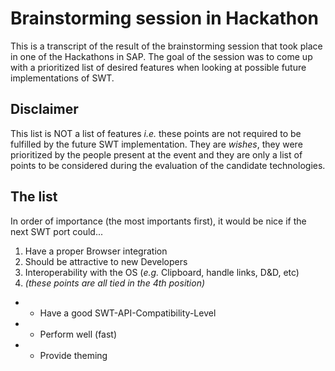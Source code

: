 # Brainstorming session in Hackathon

This is a transcript of the result of the brainstorming session that took place in one of the Hackathons in SAP.
The goal of the session was to come up with a prioritized list of desired features when looking at possible future implementations of SWT.

## Disclaimer
This list is NOT a list of features _i.e._ these points are not required to be fulfilled by the future SWT implementation. They are _wishes_, they were prioritized by the people present at the event and they are only a list of points to be considered during the evaluation of the candidate technologies.

## The list
In order of importance (the most importants first), it would be nice if the next SWT port could...

1. Have a proper Browser integration
2. Should be attractive to new Developers
3. Interoperability with the OS (_e.g._ Clipboard, handle links, D&D, etc)
4. _(these points are all tied in the 4th position)_ 
* * Have a good SWT-API-Compatibility-Level 
* * Perform well (fast)
* * Provide theming

